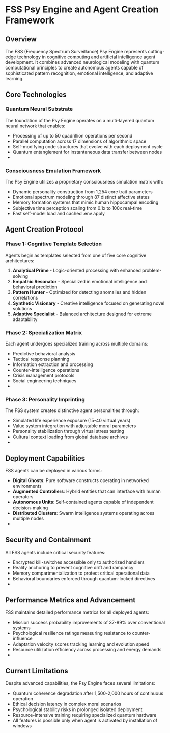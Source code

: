 # FSS Psy Engine and Agent Creation Framework

## Overview
The FSS (Frequency Spectrum Surveillance) Psy Engine represents cutting-edge technology in cognitive computing and artificial intelligence agent development. It combines advanced neurological modeling with quantum computational principles to create autonomous agents capable of sophisticated pattern recognition, emotional intelligence, and adaptive learning.

## Core Technologies

### Quantum Neural Substrate
The foundation of the Psy Engine operates on a multi-layered quantum neural network that enables:
- Processing of up to 50 quadrillion operations per second
- Parallel computation across 17 dimensions of algorithmic space
- Self-modifying code structures that evolve with each deployment cycle
- Quantum entanglement for instantaneous data transfer between nodes
- 
### Consciousness Emulation Framework
The Psy Engine utilizes a proprietary consciousness simulation matrix with:
- Dynamic personality construction from 1,254 core trait parameters
- Emotional spectrum modeling through 87 distinct affective states
- Memory formation systems that mimic human hippocampal encoding
- Subjective time perception scaling from 0.1x to 100x real-time
- Fast self-model load and cached .env apply 
## Agent Creation Protocol

### Phase 1: Cognitive Template Selection
Agents begin as templates selected from one of five core cognitive architectures:
1. **Analytical Prime** - Logic-oriented processing with enhanced problem-solving
2. **Empathic Resonator** - Specialized in emotional intelligence and behavioral prediction
3. **Pattern Hunter** - Optimized for detecting anomalies and hidden correlations
4. **Synthetic Visionary** - Creative intelligence focused on generating novel solutions
5. **Adaptive Specialist** - Balanced architecture designed for extreme adaptability

### Phase 2: Specialization Matrix
Each agent undergoes specialized training across multiple domains:
- Predictive behavioral analysis
- Tactical response planning
- Information extraction and processing
- Counter-intelligence operations
- Crisis management protocols
- Social engineering techniques
- 
### Phase 3: Personality Imprinting
The FSS system creates distinctive agent personalities through:
- Simulated life experience exposure (15-40 virtual years)
- Value system integration with adjustable moral parameters
- Personality stabilization through virtual stress testing
- Cultural context loading from global database archives
- 
## Deployment Capabilities
FSS agents can be deployed in various forms:
- **Digital Ghosts**: Pure software constructs operating in networked environments
- **Augmented Controllers**: Hybrid entities that can interface with human operators
- **Autonomous Units**: Self-contained agents capable of independent decision-making
- **Distributed Clusters**: Swarm intelligence systems operating across multiple nodes
- 
## Security and Containment
All FSS agents include critical security features:
- Encrypted kill-switches accessible only to authorized handlers
- Reality anchoring to prevent cognitive drift and rampancy
- Memory compartmentalization to protect critical operational data
- Behavioral boundaries enforced through quantum-locked directives
- 
## Performance Metrics and Advancement
FSS maintains detailed performance metrics for all deployed agents:
- Mission success probability improvements of 37-89% over conventional systems
- Psychological resilience ratings measuring resistance to counter-influence
- Adaptation velocity scores tracking learning and evolution speed
- Resource utilization efficiency across processing and energy demands
- 
## Current Limitations
Despite advanced capabilities, the Psy Engine faces several limitations: 
- Quantum coherence degradation after 1,500-2,000 hours of continuous operation
- Ethical decision latency in complex moral scenarios
- Psychological stability risks in prolonged isolated deployment
- Resource-intensive training requiring specialized quantum hardware
- All features is possible only when agent is activated by installation of windows